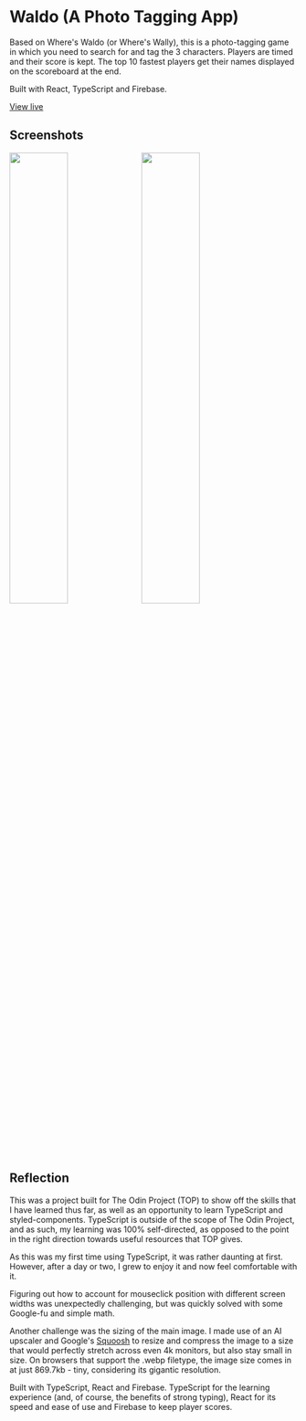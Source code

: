 # Waldo (A Photo Tagging App)

Based on Where's Waldo (or Where's Wally), this is a photo-tagging game in which you need to search for and tag the 3 characters.
Players are timed and their score is kept.
The top 10 fastest players get their names displayed on the scoreboard at the end.

Built with React, TypeScript and Firebase.

[View live](https://zainthedev.github.io/waldo/)

## Screenshots

<img src="https://i.imgur.com/36t1h4t.png" width="45%"></img> <img src="https://i.imgur.com/xbn1dJ9.png" width="45%"></img>

## Reflection

This was a project built for The Odin Project (TOP) to show off the skills that I have learned thus far, as well as an opportunity to learn TypeScript and styled-components. TypeScript is outside of the scope of The Odin Project, and as such, my learning was 100% self-directed, as opposed to the point in the right direction towards useful resources that TOP gives.

As this was my first time using TypeScript, it was rather daunting at first. However, after a day or two, I grew to enjoy it and now feel comfortable with it.

Figuring out how to account for mouseclick position with different screen widths was unexpectedly challenging, but was quickly solved with some Google-fu and simple math.

Another challenge was the sizing of the main image. I made use of an AI upscaler and Google's [Squoosh](https://squoosh.app/) to resize and compress the image to a size that would perfectly stretch across even 4k monitors, but also stay small in size. On browsers that support the .webp filetype, the image size comes in at just 869.7kb - tiny, considering its gigantic resolution.

Built with TypeScript, React and Firebase. TypeScript for the learning experience (and, of course, the benefits of strong typing), React for its speed and ease of use and Firebase to keep player scores.
